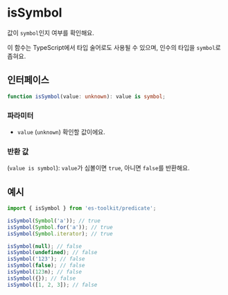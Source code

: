 # isSymbol

값이 `symbol`인지 여부를 확인해요.

이 함수는 TypeScript에서 타입 술어로도 사용될 수 있으며, 인수의 타입을 `symbol`로 좁혀요.

## 인터페이스

```typescript
function isSymbol(value: unknown): value is symbol;
```

### 파라미터

- `value` (`unknown`) 확인할 값이에요.

### 반환 값

(`value is symbol`): `value`가 심볼이면 `true`, 아니면 `false`를 반환해요.

## 예시

```typescript
import { isSymbol } from 'es-toolkit/predicate';

isSymbol(Symbol('a')); // true
isSymbol(Symbol.for('a')); // true
isSymbol(Symbol.iterator); // true

isSymbol(null); // false
isSymbol(undefined); // false
isSymbol('123'); // false
isSymbol(false); // false
isSymbol(123n); // false
isSymbol({}); // false
isSymbol([1, 2, 3]); // false
```
